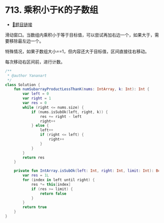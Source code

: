 # 713. 乘积小于K的子数组

- [🔗题目链接](https://leetcode-cn.com/problems/subarray-product-less-than-k/)

滑动窗口。当数组内乘积小于等于目标值，可以尝试再加右边一个，如果大于，需要移除最左边一个。

特殊情况，如果子数组大小==1，但内容还大于目标值，区间直接往右移动。

每次移动右区间前，进行计数。

```kotlin
/**
 * @author Yananart
 */
class Solution {
    fun numSubarrayProductLessThanK(nums: IntArray, k: Int): Int {
        var left = 0
        var right = 1
        var res = 0
        while (right <= nums.size) {
            if (nums.isSubOk(left, right, k)) {
                res += right - left
                right++
            } else {
                left++
                if (right <= left) {
                    right++
                }
            }
        }
        return res
    }

    private fun IntArray.isSubOk(left: Int, right: Int, limit: Int): Boolean {
        var res = 1L
        for (index in left until right) {
            res *= this[index]
            if (res >= limit) {
                return false
            }
        }
        return true
    }
}
```
